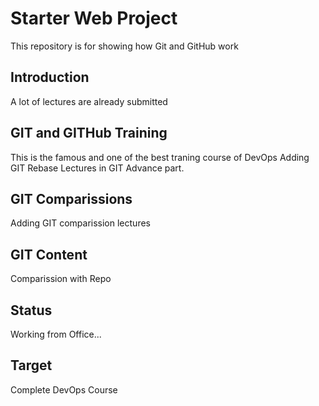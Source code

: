 # Starter Web Project

This repository is for showing how Git and GitHub work

## Introduction

A lot of lectures are already submitted

## GIT and GITHub Training

This is the famous and one of the best traning course of DevOps
Adding GIT Rebase Lectures in GIT Advance part.

## GIT Comparissions

Adding GIT comparission lectures

## GIT Content

Comparission with Repo

## Status

Working from Office...

## Target

Complete DevOps Course
